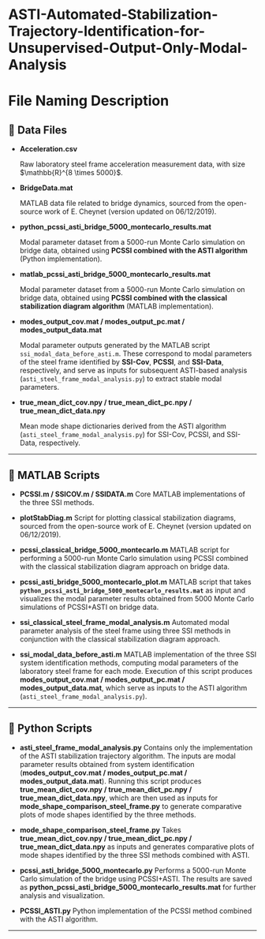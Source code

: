 # ASTI-Automated-Stabilization-Trajectory-Identification-for-Unsupervised-Output-Only-Modal-Analysis

# File Naming Description

## 📂 Data Files

* **Acceleration.csv**
  
  Raw laboratory steel frame acceleration measurement data, with size \$\mathbb{R}^{8 \times 5000}\$.

* **BridgeData.mat**
  
  MATLAB data file related to bridge dynamics, sourced from the open-source work of E. Cheynet (version updated on 06/12/2019).

* **python\_pcssi\_asti\_bridge\_5000\_montecarlo\_results.mat**
  
  Modal parameter dataset from a 5000-run Monte Carlo simulation on bridge data, obtained using **PCSSI combined with the ASTI algorithm** (Python implementation).

* **matlab\_pcssi\_asti\_bridge\_5000\_montecarlo\_results.mat**
  
  Modal parameter dataset from a 5000-run Monte Carlo simulation on bridge data, obtained using **PCSSI combined with the classical stabilization diagram algorithm** (MATLAB implementation).

* **modes\_output\_cov.mat / modes\_output\_pc.mat / modes\_output\_data.mat**
  
  Modal parameter outputs generated by the MATLAB script `ssi_modal_data_before_asti.m`.
  These correspond to modal parameters of the steel frame identified by **SSI-Cov**, **PCSSI**, and **SSI-Data**, respectively, and serve as inputs for subsequent ASTI-based analysis (`asti_steel_frame_modal_analysis.py`) to extract stable modal parameters.

* **true\_mean\_dict\_cov.npy / true\_mean\_dict\_pc.npy / true\_mean\_dict\_data.npy**
  
  Mean mode shape dictionaries derived from the ASTI algorithm (`asti_steel_frame_modal_analysis.py`) for SSI-Cov, PCSSI, and SSI-Data, respectively.

---


## 📂 MATLAB Scripts

* **PCSSI.m / SSICOV.m / SSIDATA.m**
  Core MATLAB implementations of the three SSI methods.

* **plotStabDiag.m**
  Script for plotting classical stabilization diagrams, sourced from the open-source work of E. Cheynet (version updated on 06/12/2019).

* **pcssi\_classical\_bridge\_5000\_montecarlo.m**
  MATLAB script for performing a 5000-run Monte Carlo simulation using PCSSI combined with the classical stabilization diagram approach on bridge data.

* **pcssi\_asti\_bridge\_5000\_montecarlo\_plot.m**
  MATLAB script that takes **`python_pcssi_asti_bridge_5000_montecarlo_results.mat`** as input and visualizes the modal parameter results obtained from 5000 Monte Carlo simulations of PCSSI+ASTI on bridge data.

* **ssi\_classical\_steel\_frame\_modal\_analysis.m**
  Automated modal parameter analysis of the steel frame using three SSI methods in conjunction with the classical stabilization diagram approach.

* **ssi\_modal\_data\_before\_asti.m**
  MATLAB implementation of the three SSI system identification methods, computing modal parameters of the laboratory steel frame for each mode.
  Execution of this script produces **modes\_output\_cov.mat / modes\_output\_pc.mat / modes\_output\_data.mat**, which serve as inputs to the ASTI algorithm (`asti_steel_frame_modal_analysis.py`).

---

## 📂 Python Scripts

* **asti\_steel\_frame\_modal\_analysis.py**
  Contains only the implementation of the ASTI stabilization trajectory algorithm. The inputs are modal parameter results obtained from system identification (**modes\_output\_cov.mat / modes\_output\_pc.mat / modes\_output\_data.mat**).
  Running this script produces **true\_mean\_dict\_cov.npy / true\_mean\_dict\_pc.npy / true\_mean\_dict\_data.npy**, which are then used as inputs for **mode\_shape\_comparison\_steel\_frame.py** to generate comparative plots of mode shapes identified by the three methods.

* **mode\_shape\_comparison\_steel\_frame.py**
  Takes **true\_mean\_dict\_cov.npy / true\_mean\_dict\_pc.npy / true\_mean\_dict\_data.npy** as inputs and generates comparative plots of mode shapes identified by the three SSI methods combined with ASTI.

* **pcssi\_asti\_bridge\_5000\_montecarlo.py**
  Performs a 5000-run Monte Carlo simulation of the bridge using PCSSI+ASTI.
  The results are saved as **python\_pcssi\_asti\_bridge\_5000\_montecarlo\_results.mat** for further analysis and visualization.

* **PCSSI\_ASTI.py**
  Python implementation of the PCSSI method combined with the ASTI algorithm.

---




